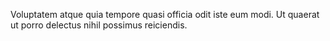 Voluptatem atque quia tempore quasi officia odit iste eum modi.
Ut quaerat ut porro delectus nihil possimus reiciendis.